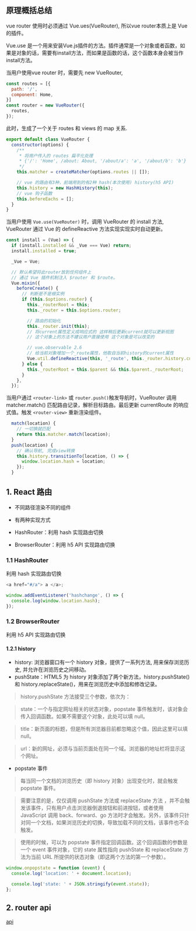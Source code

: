 ## 原理概括总结

vue router 使用时必须通过 Vue.ues(VueRouter),  所以vue router本质上是 Vue 的插件。

Vue.use 是一个用来安装Vue.js插件的方法。插件通常是一个对象或者函数，如果是对象的话，需要有install方法，而如果是函数的话，这个函数本身会被当作install方法。

当用户使用vue router 时，需要先 new VueRouter, 

```js
const routes = [{
  path: '/',
  component: Home,
}]
const router = new VueRouter({
  routes,
});

```
此时，生成了一个关于 routes 和 views 的 map 关系.

```js
export default class VueRouter {
  constructor(options) {
    /**
     * 将用户传入的 routes 扁平化处理
     * {'/': 'Home', /about: About, '/about/a': 'a', '/about/b': 'b'}
     */
    this.matcher = createMatcher(options.routes || []);

    // vue 的路由有3种，前端用到的有2种 hash(本次使用) history(h5 API)
    this.history = new HashHistory(this);
    // vue 钩子函数
    this.beforeEachs = [];
  }
}

```

当用户使用 `Vue.use(VueRouter)` 时，调用 VueRouter 的 install 方法, VueRouter 通过 Vue 的 defineReactive 方法实现实现实时自动更新。

```js
const install = (Vue) => {
  if (install.installed && _Vue === Vue) return;
  install.installed = true;

  _Vue = Vue;

  // 默认希望将此router放到任何组件上
  // 通过 Vue 插件机制注入 $router 和 $route。
  Vue.mixin({
    beforeCreate() {
      // 判断是不是根实例
      if (this.$options.router) {
        this._routerRoot = this;
        this._router = this.$options.router;

        // 路由的初始化
        this._router.init(this);
        // 将current属性定义成响应式的 这样稍后更新current就可以更新视图
        // 这个对象上的方法不建议用户直接使用 这个对象是可以改变的

        // vue.observable 2.6
        // 给当前对象增加一个_route属性，他取自当前history的current属性
        Vue.util.defineReactive(this, '_route', this._router.history.current);
      } else {
        this._routerRoot = this.$parent && this.$parent._routerRoot;
      }
    },
  });
```

当用户通过 `<router-link>` 或 `router.push()`触发导航时，VueRouter 调用 matcher.match() 匹配路由记录，解析目标路由。最后更新 currentRoute 的响应式值。触发 `<router-view>` 重新渲染组件。

```js
  match(location) {
    // 一切换就匹配
    return this.matcher.match(location);
  }
  push(location) {
    // 确认导航, 完成view转换
    this.history.transitionTo(location, () => {
      window.location.hash = location;
    });
  }
```

  
## 1. React 路由

- 不同路径渲染不同的组件
- 有两种实现方式

- HashRouter：利用 hash 实现路由切换
- BrowserRouter：利用 h5 API 实现路由切换

### 1.1 HashRouter

利用 hash 实现路由切换

```js
<a href="#/a"> a </a>;

window.addEventListener('hashchange', () => {
  console.log(window.location.hash);
});
```

### 1.2 BrowserRouter

利用 h5 API 实现路由切换

#### 1.2.1 history

- history: 浏览器窗口有一个 history 对象，提供了一系列方法, 用来保存浏览历史, 并允许在浏览历史之间移动。
- pushState：HTML5 为 history 对象添加了两个新方法，history.pushState()和 history.replaceState()，用来在浏览历史中添加和修改记录。

> history.pushState 方法接受三个参数，依次为：

> state：一个与指定网址相关的状态对象，popstate 事件触发时，该对象会传入回调函数。如果不需要这个对象，此处可以填 null。

> title：新页面的标题，但是所有浏览器目前都忽略这个值，因此这里可以填 null。

> url：新的网址，必须与当前页面处在同一个域。浏览器的地址栏将显示这个网址。

- popstate 事件

> 每当同一个文档的浏览历史（即 history 对象）出现变化时，就会触发 popstate 事件。

> 需要注意的是，仅仅调用 pushState 方法或 replaceState 方法 ，并不会触发该事件，只有用户点击浏览器倒退按钮和前进按钮，或者使用 JavaScript 调用 back、forward、go 方法时才会触发。另外，该事件只针对同一个文档，如果浏览历史的切换，导致加载不同的文档，该事件也不会触发。

> 使用的时候，可以为 popstate 事件指定回调函数。这个回调函数的参数是一个 event 事件对象，它的 state 属性指向 pushState 和 replaceState 方法为当前 URL 所提供的状态对象（即这两个方法的第一个参数）。

```js
window.onpopstate = function (event) {
  console.log('location: ' + document.location);

  console.log('state: ' + JSON.stringify(event.state));
};
```

## 2. router api

[api](https://reactrouter.com/web/api/withRouter)


